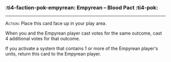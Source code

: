 ### :ti4-faction-pok-empyrean: __Empyrean – Blood Pact__ :ti4-pok:

---
<span style="font-variant:small-caps;">Action</span>: Place this card face up in your play area.

When you and the Empyrean player cast votes for the same outcome, cast 4 additional votes for that outcome.

If you activate a system that contains 1 or more of the Empyrean player's units, return this card to the Empyrean player.
